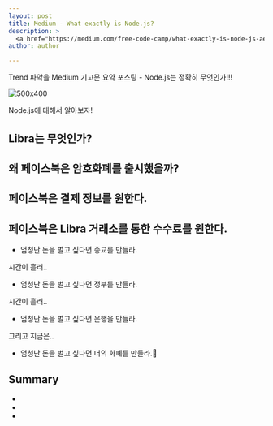 ```yaml
---
layout: post
title: Medium - What exactly is Node.js?
description: >
  <a href="https://medium.com/free-code-camp/what-exactly-is-node-js-ae36e97449f5">원문 링크 - Priyesh Pastel</a>
author: author

---
```


Trend 파악을 Medium 기고문 요약 포스팅 - Node.js는 정확히 무엇인가!!!

![500x400](https://cdn-images-1.medium.com/max/1600/1*sYPllpcAZLHmpuQSRPuO0Q.png)


Node.js에 대해서 알아보자!

## Libra는 무엇인가?

## 왜 페이스북은 암호화폐를 출시했을까?

## 페이스북은 결제 정보를 원한다.

## 페이스북은 Libra 거래소를 통한 수수료를 원한다.

- 엄청난 돈을 벌고 싶다면 종교를 만들라.

시간이 흘러..

- 엄청난 돈을 벌고 싶다면 정부를 만들라.

시간이 흘러..

- 엄청난 돈을 벌고 싶다면 은행을 만들라.

그리고 지금은..

- 엄청난 돈을 벌고 싶다면 너의 화폐를 만들라.


## Summary

*
*
*
